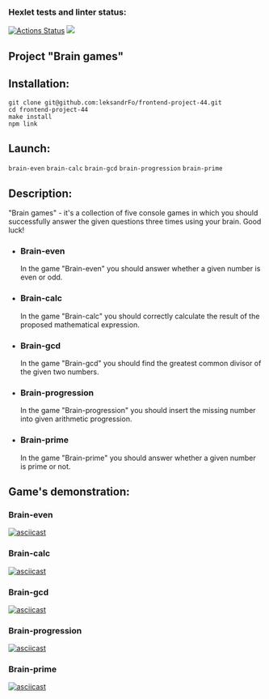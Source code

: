 ### Hexlet tests and linter status:
[![Actions Status](https://github.com/leksandrFo/frontend-project-44/workflows/hexlet-check/badge.svg)](https://github.com/leksandrFo/frontend-project-44/actions)  <a href="https://codeclimate.com/github/leksandrFo/frontend-project-44/maintainability"><img src="https://api.codeclimate.com/v1/badges/b68a70a881d0a8ff7bd5/maintainability" /></a>

<h2>Project "Brain games"</h2>

## Installation:
```
git clone git@github.com:leksandrFo/frontend-project-44.git
cd frontend-project-44
make install
npm link
```
## Launch:
`brain-even`
`brain-calc`
`brain-gcd`
`brain-progression`
`brain-prime`

## Description:
<p>"Brain games" - it's a collection of five console games in which you should successfully answer the given questions three times using your brain. Good luck!</p>
  <ul>
    <li>
        <h3>Brain-even</h3>
        <p>In the game "Brain-even" you should answer whether a given number is even or odd.</p>
    </li>
    <li>
        <h3>Brain-calc</h3>
        <p>In the game "Brain-calc" you should correctly calculate the result of the proposed mathematical expression.</p>
    </li>
    <li>
        <h3>Brain-gcd</h3>
        <p>In the game "Brain-gcd" you should find the greatest common divisor of the given two numbers.</p>
    </li>
    <li>
        <h3>Brain-progression</h3>
        <p>In the game "Brain-progression" you should insert the missing number into given arithmetic progression.</p>
    </li>
    <li>
        <h3>Brain-prime</h3>
        <p>In the game "Brain-prime" you should answer whether a given number is prime or not.</p>
    </li>
  </ul>

## Game's demonstration:
<h3>Brain-even</h3>

[![asciicast](https://asciinema.org/a/547817.svg)](https://asciinema.org/a/547817)

<h3>Brain-calc</h3>

[![asciicast](https://asciinema.org/a/547823.svg)](https://asciinema.org/a/547823)

<h3>Brain-gcd</h3>

[![asciicast](https://asciinema.org/a/547829.svg)](https://asciinema.org/a/547829)

<h3>Brain-progression</h3>

[![asciicast](https://asciinema.org/a/547830.svg)](https://asciinema.org/a/547830)

<h3>Brain-prime</h3>

[![asciicast](https://asciinema.org/a/547831.svg)](https://asciinema.org/a/547831)